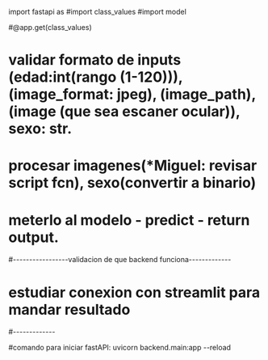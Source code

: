 import fastapi as 
#import class_values
#import model

#@app.get(class_values)

# validar formato de inputs (edad:int(rango (1-120))), (image_format: jpeg), (image_path), (image (que sea escaner ocular)), sexo: str.
# procesar imagenes(*Miguel: revisar script fcn), sexo(convertir a binario)
# meterlo al modelo - predict - return output.
#-----------------validacion de que backend funciona-------------

# estudiar conexion con streamlit para mandar resultado

#-------------


#comando para iniciar fastAPI: uvicorn backend.main:app --reload
